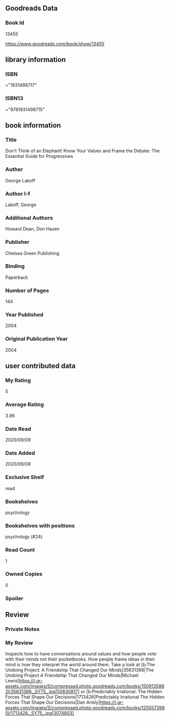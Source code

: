 <!-- This template shows how to bulk convert all columns of data into one markdown file -->
<!-- caveat: KeyError if there's a mismatch. Empty values output nothing -->

## Goodreads Data

### Book Id 

13455

https://www.goodreads.com/book/show/13455

## library information

### ISBN 
="1931498717"

### ISBN13 
="9781931498715"

## book information

### Title
Don't Think of an Elephant! Know Your Values and Frame the Debate: The Essential Guide for Progressives

### Author 
George Lakoff

### Author l-f 
Lakoff, George

### Additional Authors
Howard Dean, Don Hazen

### Publisher 
Chelsea Green Publishing

### Binding
Paperback

### Number of Pages
144

### Year Published
2004

### Original Publication Year 
2004

## user contributed data

### My Rating
5

### Average Rating
3.96

### Date Read
2020/09/09

### Date Added
2020/09/09

### Exclusive Shelf
read

### Bookshelves
psychology

### Bookshelves with positions
psychology (#24)

### Read Count
1

### Owned Copies
0

### Spoiler 


## Review

### Private Notes


### My Review
Inspects how to have conversations around values and how people vote with their minds not their pocketbooks. How people frame ideas in their mind is how they interpret the world around them. Take a look at [b:The Undoing Project: A Friendship That Changed Our Minds|35631386|The Undoing Project  A Friendship That Changed Our Minds|Michael   Lewis|https://i.gr-assets.com/images/S/compressed.photo.goodreads.com/books/1509135882l/35631386._SY75_.jpg|50830817] or [b:Predictably Irrational: The Hidden Forces That Shape Our Decisions|1713426|Predictably Irrational  The Hidden Forces That Shape Our Decisions|Dan Ariely|https://i.gr-assets.com/images/S/compressed.photo.goodreads.com/books/1255573980l/1713426._SY75_.jpg|3074803]